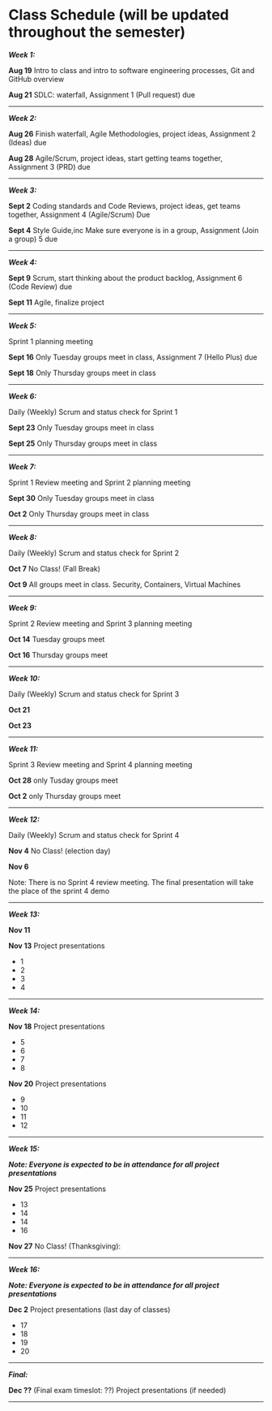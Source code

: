 
# Class Schedule (will be updated throughout the semester)

***Week 1:***

**Aug 19** Intro to class and intro to software engineering processes, Git and GitHub overview

**Aug 21** SDLC: waterfall, Assignment 1 (Pull request) due

---
***Week 2:***

**Aug 26** Finish waterfall, Agile Methodologies, project ideas, Assignment 2 (Ideas) due

**Aug 28** Agile/Scrum, project ideas, start getting teams together, Assignment 3 (PRD) due

---
***Week 3:***

**Sept 2** Coding standards and Code Reviews, project ideas, get teams together, Assignment 4 (Agile/Scrum) Due

**Sept 4** Style Guide,inc
Make sure everyone is in a group, Assignment (Join a group) 5 due

---
***Week 4:***

**Sept 9** Scrum, start thinking about the product backlog, Assignment 6 (Code Review) due

**Sept 11** Agile, finalize project

---
***Week 5:*** 

Sprint 1 planning meeting

**Sept 16** Only Tuesday groups meet in class, Assignment 7 (Hello Plus) due

**Sept 18** Only Thursday groups meet in class

---
***Week 6:***

Daily (Weekly) Scrum and status check for Sprint 1

**Sept 23** Only Tuesday groups meet in class

**Sept 25** Only Thursday groups meet in class

---

***Week 7:***

Sprint 1 Review meeting and Sprint 2 planning meeting

**Sept 30** Only Tuesday groups meet in class

**Oct 2** Only Thursday groups meet in class

---
***Week 8:***

Daily (Weekly) Scrum and status check for Sprint 2

**Oct 7** No Class! (Fall Break)

**Oct 9** All groups meet in class. Security, Containers, Virtual Machines

---
***Week 9:***

Sprint 2 Review meeting and Sprint 3 planning meeting

**Oct 14** Tuesday groups meet

**Oct 16**  Thursday groups meet

---
***Week 10:***

Daily (Weekly) Scrum and status check for Sprint 3

**Oct 21** 

**Oct 23** 

---
***Week 11:***

Sprint 3 Review meeting and Sprint 4 planning meeting

**Oct 28** only Tusday groups meet

**Oct 2** only Thursday groups meet

---
***Week 12:***

Daily (Weekly) Scrum and status check for Sprint 4

**Nov 4**  No Class! (election day)

**Nov 6**  

Note: There is no Sprint 4 review meeting. The final presentation will take the place of the sprint 4 demo

---
***Week 13:***

**Nov 11** 


**Nov 13** Project presentations

- 1
- 2
- 3
- 4

---
***Week 14:***

**Nov 18** Project presentations

- 5
- 6
- 7
- 8

**Nov 20** Project presentations

- 9
- 10
- 11
- 12

---
***Week 15:***

***Note: Everyone is expected to be in attendance for all project presentations***

**Nov 25**  Project presentations

- 13
- 14
- 14
- 16

**Nov 27** No Class! (Thanksgiving):

---
***Week 16:***

***Note: Everyone is expected to be in attendance for all project presentations***

**Dec 2** Project presentations (last day of classes)

- 17
- 18
- 19
- 20


---
***Final:***

**Dec ??** (Final exam timeslot: ??) Project presentations (if needed)


---
